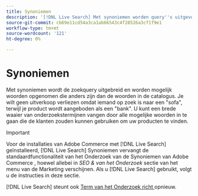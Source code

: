 ```yaml
---
title: Synoniemen
description: '[!DNL Live Search] Met synoniemen worden query''s uitgevouwen met woorden die afwijken van die in de catalogus.'
source-git-commit: cb69e11cd54a3ca1ab66543c4f28526a3cf1f9e1
workflow-type: tm+mt
source-wordcount: '121'
ht-degree: 0%

---
```


# Synoniemen

Met synoniemen wordt de zoekquery uitgebreid en worden mogelijk woorden opgenomen die anders zijn dan de woorden in de catalogus. Je wilt geen uitverkoop verliezen omdat iemand op zoek is naar een &quot;sofa&quot;, terwijl je product wordt aangeboden als een &quot;bank&quot;. U kunt een brede waaier van onderzoekstermijnen vangen door alle mogelijke woorden in te gaan die de klanten zouden kunnen gebruiken om uw producten te vinden.

>[!IMPORTANT]
>
>Voor de installaties van Adobe Commerce met [!DNL Live Search] geïnstalleerd, [!DNL Live Search] Synoniemen vervangt de standaardfunctionaliteit van het Onderzoek van de Synoniemen van Adobe Commerce [ ](https://experienceleague.adobe.com/docs/commerce-admin/catalog/catalog/search/search-terms.html#search-synonyms), hoewel allebei in *SEO &amp; van het Onderzoek* sectie van het menu van de Marketing verschijnen. Als u [!DNL Live Search] gebruikt, volgt u de instructies in deze sectie.

[!DNL Live Search] steunt ook [ Term van het Onderzoek richt ](https://experienceleague.adobe.com/docs/commerce-admin/catalog/catalog/search/search-terms.html) opnieuw.
